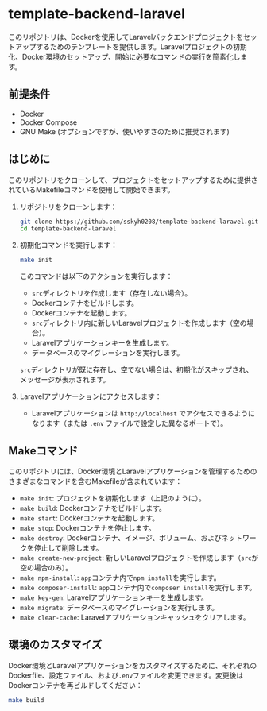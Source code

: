 # template-backend-laravel

このリポジトリは、Dockerを使用してLaravelバックエンドプロジェクトをセットアップするためのテンプレートを提供します。Laravelプロジェクトの初期化、Docker環境のセットアップ、開始に必要なコマンドの実行を簡素化します。

## 前提条件

- Docker
- Docker Compose
- GNU Make (オプションですが、使いやすさのために推奨されます)

## はじめに

このリポジトリをクローンして、プロジェクトをセットアップするために提供されているMakefileコマンドを使用して開始できます。

1. リポジトリをクローンします：
    ```bash
    git clone https://github.com/sskyh0208/template-backend-laravel.git
    cd template-backend-laravel
    ```

2. 初期化コマンドを実行します：
    ```bash
    make init
    ```
    このコマンドは以下のアクションを実行します：
    - `src`ディレクトリを作成します（存在しない場合）。
    - Dockerコンテナをビルドします。
    - Dockerコンテナを起動します。
    - `src`ディレクトリ内に新しいLaravelプロジェクトを作成します（空の場合）。
    - Laravelアプリケーションキーを生成します。
    - データベースのマイグレーションを実行します。

    `src`ディレクトリが既に存在し、空でない場合は、初期化がスキップされ、メッセージが表示されます。

3. Laravelアプリケーションにアクセスします：
   - Laravelアプリケーションは `http://localhost` でアクセスできるようになります（または `.env` ファイルで設定した異なるポートで）。

## Makeコマンド

このリポジトリには、Docker環境とLaravelアプリケーションを管理するためのさまざまなコマンドを含むMakefileが含まれています：

- `make init`: プロジェクトを初期化します（上記のように）。
- `make build`: Dockerコンテナをビルドします。
- `make start`: Dockerコンテナを起動します。
- `make stop`: Dockerコンテナを停止します。
- `make destroy`: Dockerコンテナ、イメージ、ボリューム、およびネットワークを停止して削除します。
- `make create-new-project`: 新しいLaravelプロジェクトを作成します（`src`が空の場合のみ）。
- `make npm-install`: `app`コンテナ内で`npm install`を実行します。
- `make composer-install`: `app`コンテナ内で`composer install`を実行します。
- `make key-gen`: Laravelアプリケーションキーを生成します。
- `make migrate`: データベースのマイグレーションを実行します。
- `make clear-cache`: Laravelアプリケーションキャッシュをクリアします。

## 環境のカスタマイズ

Docker環境とLaravelアプリケーションをカスタマイズするために、それぞれのDockerfile、設定ファイル、および`.env`ファイルを変更できます。変更後はDockerコンテナを再ビルドしてください：

```bash
make build
```